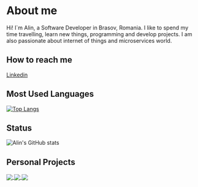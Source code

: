 # About me
Hi! I`m Alin, a Software Developer in Brasov, Romania. I like to spend my time travelling, learn new things, programming and develop projects. I am also passionate about internet of things and microservices world.

## How to reach me
<a href="https://www.linkedin.com/in/dragomir-daniel-alin-4b04b7171/">Linkedin</a>

## Most Used Languages
[![Top Langs](https://github-readme-stats.vercel.app/api/top-langs/?username=dragomiralin&layout=compact)](https://github.com/anuraghazra/github-readme-stats)

## Status
![Alin's GitHub stats](https://github-readme-stats.vercel.app/api?username=dragomiralin&theme=merko&show_icons=true)

## Personal Projects

<a href="dragomiralin.github.io">
  <img align="center" src="https://github-readme-stats.vercel.app/api/pin/?username=dragomiralin&repo=dragomiralin.github.io" />
</a>

<a href="https://github.com/DragomirAlin/car.hire">
  <img align="center" src="https://github-readme-stats.vercel.app/api/pin/?username=dragomiralin&repo=car.hire />
</a>


<a href="https://github.com/DragomirAlin/car.hire.rental">
  <img align="center" src="https://github-readme-stats.vercel.app/api/pin/?username=dragomiralin&repo=car.hire.rental" />
</a>
